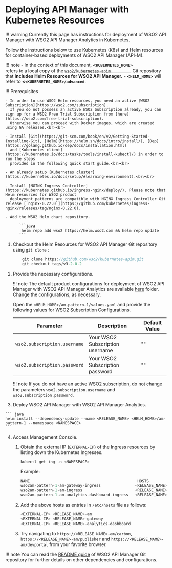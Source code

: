 # Deploying API Manager with Kubernetes Resources

!!! warning
    Currently this page has instructions for deployment of WSO2 API Manager with WSO2 API Manager Analytics in Kubernetes.


Follow the instructions below to use Kubernetes (K8s) and Helm resources for container-based deployments of WSO2 API Manager (API-M).

!!! note
        -   In the context of this document, **&lt;`KUBERNETES_HOME>         `** refers to a local copy of the [`wso2/kubernetes-apim         `](https://github.com/wso2/kubernetes-apim/) Git repository that **includes Helm Resources for WSO2 API Manager.**
        -   **&lt;`HELM_HOME>`** will refer to **&lt;`<KUBERNETES_HOME>/advanced`**.

!!! Prerequisites
    
    - In order to use WSO2 Helm resources, you need an active [WSO2 Subscription](https://wso2.com/subscription).
      If you do not possess an active WSO2 Subscription already, you can sign up for a WSO2 Free Trial Subscription from [here](https://wso2.com/free-trial-subscription).
      Otherwise you can proceed with Docker images, which are created using GA releases.<br><br>
    
    - Install [Git](https://git-scm.com/book/en/v2/Getting-Started-Installing-Git), [Helm](https://helm.sh/docs/intro/install/), [Dep](https://golang.github.io/dep/docs/installation.html)
      and [Kubernetes client](https://kubernetes.io/docs/tasks/tools/install-kubectl/) in order to run the steps
      provided in the following quick start guide.<br><br>
    
    - An already setup [Kubernetes cluster](https://kubernetes.io/docs/setup/#learning-environment).<br><br>
    
    - Install [NGINX Ingress Controller](https://kubernetes.github.io/ingress-nginx/deploy/). Please note that Helm resources for WSO2 product
      deployment patterns are compatible with NGINX Ingress Controller Git release [`nginx-0.22.0`](https://github.com/kubernetes/ingress-nginx/releases/tag/nginx-0.22.0).
    
    - Add the WSO2 Helm chart repository.
        
          ```java
           helm repo add wso2 https://helm.wso2.com && helm repo update
          ```

1.  Checkout the Helm Resources for WSO2 API Manager Git repository using `git clone` :

    ``` java
        git clone https://github.com/wso2/kubernetes-apim.git
        git checkout tags/v3.2.0.2
    ```

2.  Provide the necessary configurations.

    !!! note
        The default product configurations for deployment of WSO2 API Manager with WSO2 API Manager Analytics are available [here](https://github.com/wso2/kubernetes-apim/tree/v3.2.0.2/advanced/am-pattern-1/templates) folder. Change the configurations, as necessary.

    Open the `<HELM_HOME>/am-pattern-1/values.yaml` and provide the following values for WSO2 Subscription Configurations.
    
     
    | Parameter                                                                   | Description                                                                               | Default Value               |
    |-----------------------------------------------------------------------------|-------------------------------------------------------------------------------------------|-----------------------------|
    | `wso2.subscription.username`                                                | Your WSO2 Subscription username                                                           | ""                          |
    | `wso2.subscription.password`                                                | Your WSO2 Subscription password                                                           | ""                          |
    
    !!! note
        If you do not have an active WSO2 subscription, do not change the parameters `wso2.subscription.username` and `wso2.subscription.password`. 


3.   Deploy WSO2 API Manager with WSO2 API Manager Analytics.

    ``` java
    helm install --dependency-update --name <RELEASE_NAME> <HELM_HOME>/am-pattern-1 --namespace <NAMESPACE>
    ```

4.  Access Management Console.

    1.  Obtain the external IP (`EXTERNAL-IP`) of the Ingress resources by listing down the Kubernetes Ingresses.
    
        ``` java
        kubectl get ing -n <NAMESPACE>
        ```
        Example:
        ``` java
        NAME                                               HOSTS                                ADDRESS          PORTS      AGE
        wso2am-pattern-1-am-gateway-ingress               <RELEASE_NAME>-gateway                <EXTERNAL-IP>    80, 443    7m
        wso2am-pattern-1-am-ingress                       <RELEASE_NAME>-am                     <EXTERNAL-IP>    80, 443    7m
        wso2am-pattern-1-am-analytics-dashboard-ingress   <RELEASE_NAME>-analytics-dashboard    <EXTERNAL-IP>    80, 443    7m
        ```

    2.  Add the above hosts as entries in `/etc/hosts` file as follows:
    
          ```java
          <EXTERNAL-IP>	<RELEASE_NAME>-am
          <EXTERNAL-IP>	<RELEASE_NAME>-gateway
          <EXTERNAL-IP>	<RELEASE_NAME>-analytics-dashboard
          ```

    3.  Try navigating to `https://<RELEASE_NAME>-am/carbon`, `https://<RELEASE_NAME>-am/publisher` and `https://<RELEASE_NAME>-am/devportal` from your favorite browser.
    
!!! note
    You can read the [README guide](https://github.com/wso2/kubernetes-apim/blob/v3.1.0.1/advanced/am-pattern-1/README.md) of WSO2 API Manager Git repository for further details on other dependencies and configurations. 
